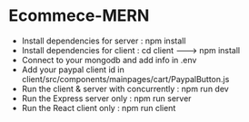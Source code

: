 # Ecommece-MERN
- Install dependencies for server :
npm install
- Install dependencies for client :
cd client ---> npm install
- Connect to your mongodb and add info in .env
- Add your paypal client id in client/src/components/mainpages/cart/PaypalButton.js
- Run the client & server with concurrently :
npm run dev
- Run the Express server only :
npm run server
- Run the React client only :
npm run client
